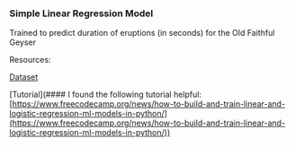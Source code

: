 ### Simple Linear Regression Model  

Trained to predict duration of eruptions (in seconds) for the Old Faithful Geyser

Resources:

[Dataset](https://www.kaggle.com/datasets/janithwanni/old-faithful?resource=download)

[Tutorial](#### I found the following tutorial helpful: [https://www.freecodecamp.org/news/how-to-build-and-train-linear-and-logistic-regression-ml-models-in-python/](https://www.freecodecamp.org/news/how-to-build-and-train-linear-and-logistic-regression-ml-models-in-python/))
